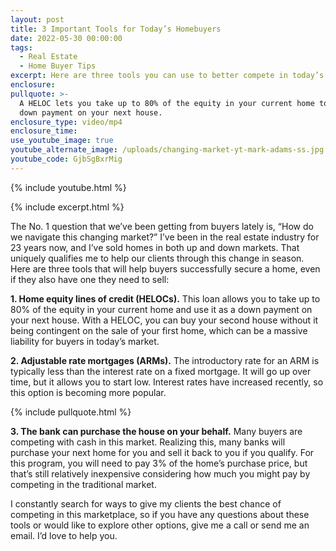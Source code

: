 ```yaml
---
layout: post
title: 3 Important Tools for Today’s Homebuyers
date: 2022-05-30 00:00:00
tags:
  - Real Estate
  - Home Buyer Tips
excerpt: Here are three tools you can use to better compete in today’s market.
enclosure:
pullquote: >-
  A HELOC lets you take up to 80% of the equity in your current home to use as a
  down payment on your next house.
enclosure_type: video/mp4
enclosure_time:
use_youtube_image: true
youtube_alternate_image: /uploads/changing-market-yt-mark-adams-ss.jpg
youtube_code: GjbSgBxrMig
---
```

{% include youtube.html %}

{% include excerpt.html %}

The No. 1 question that we’ve been getting from buyers lately is, “How do we navigate this changing market?” I’ve been in the real estate industry for 23 years now, and I’ve sold homes in both up and down markets. That uniquely qualifies me to help our clients through this change in season. Here are three tools that will help buyers successfully secure a home, even if they also have one they need to sell:

**1\. Home equity lines of credit (HELOCs).** This loan allows you to take up to 80% of the equity in your current home and use it as a down payment on your next house. With a HELOC, you can buy your second house without it being contingent on the sale of your first home, which can be a massive liability for buyers in today’s market.

**2\. Adjustable rate mortgages (ARMs).** The introductory rate for an ARM is typically less than the interest rate on a fixed mortgage. It will go up over time, but it allows you to start low. Interest rates have increased recently, so this option is becoming more popular.

{% include pullquote.html %}

**3\. The bank can purchase the house on your behalf.** Many buyers are competing with cash in this market. Realizing this, many banks will purchase your next home for you and sell it back to you if you qualify. For this program, you will need to pay 3% of the home’s purchase price, but that’s still relatively inexpensive considering how much you might pay by competing in the traditional market.

I constantly search for ways to give my clients the best chance of competing in this marketplace, so if you have any questions about these tools or would like to explore other options, give me a call or send me an email. I’d love to help you.
